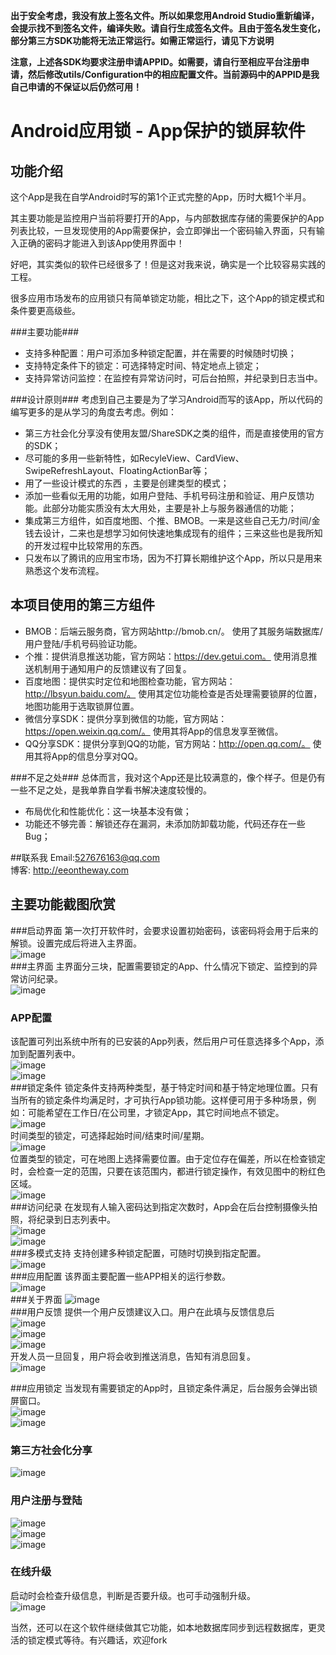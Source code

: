 **出于安全考虑，我没有放上签名文件。所以如果您用Android Studio重新编译，会提示找不到签名文件，编译失败。请自行生成签名文件。且由于签名发生变化，部分第三方SDK功能将无法正常运行。如需正常运行，请见下方说明**

**注意，上述各SDK均要求注册申请APPID。如需要，请自行至相应平台注册申请，然后修改utils/Configuration中的相应配置文件。当前源码中的APPID是我自己申请的不保证以后仍然可用！**

Android应用锁 - App保护的锁屏软件
===================================================
功能介绍
---------------------------------------------------
这个App是我在自学Android时写的第1个正式完整的App，历时大概1个半月。   
  
其主要功能是监控用户当前将要打开的App，与内部数据库存储的需要保护的App列表比较，一旦发现使用的App需要保护，会立即弹出一个密码输入界面，只有输入正确的密码才能进入到该App使用界面中！    

好吧，其实类似的软件已经很多了！但是这对我来说，确实是一个比较容易实践的工程。   

很多应用市场发布的应用锁只有简单锁定功能，相比之下，这个App的锁定模式和条件要更高级些。

###主要功能###
* 支持多种配置：用户可添加多种锁定配置，并在需要的时候随时切换；
* 支持特定条件下的锁定：可选择特定时间、特定地点上锁定；
* 支持异常访问监控：在监控有异常访问时，可后台拍照，并纪录到日志当中。  

###设计原则###
考虑到自己主要是为了学习Android而写的该App，所以代码的编写更多的是从学习的角度去考虑。例如：  

* 第三方社会化分享没有使用友盟/ShareSDK之类的组件，而是直接使用的官方的SDK；
* 尽可能的多用一些新特性，如RecyleView、CardView、SwipeRefreshLayout、FloatingActionBar等；
* 用了一些设计模式的东西 ，主要是创建类型的模式；
* 添加一些看似无用的功能，如用户登陆、手机号码注册和验证、用户反馈功能。此部分功能实质没有太大用处，主要是补上与服务器通信的功能；
* 集成第三方组件，如百度地图、个推、BMOB。一来是这些自己无力/时间/金钱去设计，二来也是想学习如何快速地集成现有的组件；三来这些也是我所知的开发过程中比较常用的东西。
* 只发布以了腾讯的应用宝市场，因为不打算长期维护这个App，所以只是用来熟悉这个发布流程。

## 本项目使用的第三方组件
* BMOB：后端云服务商，官方网站http://bmob.cn/。  使用了其服务端数据库/用户登陆/手机号码验证功能。  
* 个推：提供消息推送功能，官方网站：https://dev.getui.com。  使用消息推送机制用于通知用户的反馈建议有了回复。  
* 百度地图：提供实时定位和地图检查功能，官方网站：http://lbsyun.baidu.com/。 使用其定位功能检查是否处理需要锁屏的位置，地图功能用于选取锁屏位置。  
* 微信分享SDK：提供分享到微信的功能，官方网站：https://open.weixin.qq.com/。  使用其将App的信息发享至微信。
* QQ分享SDK：提供分享到QQ的功能，官方网站：http://open.qq.com/。    使用其将App的信息分享对QQ。


###不足之处###
总体而言，我对这个App还是比较满意的，像个样子。但是仍有一些不足之处，是我单靠自学看书解决速度较慢的。  

* 布局优化和性能优化：这一块基本没有做；
* 功能还不够完善：解锁还存在漏洞，未添加防卸载功能，代码还存在一些Bug；

##联系我
Email:527676163@qq.com   
博客: http://eeontheway.com

## 主要功能截图欣赏
###启动界面
第一次打开软件时，会要求设置初始密码，该密码将会用于后来的解锁。设置完成后将进入主界面。  
![image](https://github.com/tongban/AppLocker/raw/master/app/screenshot/device-2016-03-14-105628.png)  
###主界面
主界面分三块，配置需要锁定的App、什么情况下锁定、监控到的异常访问纪录。  
![image](https://github.com/tongban/AppLocker/raw/master/app/screenshot/device-2016-03-14-113411.png)  
### APP配置
该配置可列出系统中所有的已安装的App列表，然后用户可任意选择多个App，添加到配置列表中。  
![image](https://github.com/tongban/AppLocker/raw/master/app/screenshot/device-2016-03-14-110244.png)  
![image](https://github.com/tongban/AppLocker/raw/master/app/screenshot/device-2016-03-14-110212.png)  
###锁定条件
锁定条件支持两种类型，基于特定时间和基于特定地理位置。只有当所有的锁定条件均满足时，才可执行App锁功能。这样便可用于多种场景，例如：可能希望在工作日/在公司里，才锁定App，其它时间地点不锁定。   
![image](https://github.com/tongban/AppLocker/raw/master/app/screenshot/device-2016-03-14-110327.png)   
时间类型的锁定，可选择起始时间/结束时间/星期。      
![image](https://github.com/tongban/AppLocker/raw/master/app/screenshot/device-2016-03-14-110257.png)   
位置类型的锁定，可在地图上选择需要位置。由于定位存在偏差，所以在检查锁定时，会检查一定的范围，只要在该范围内，都进行锁定操作，有效见图中的粉红色区域。  
![image](https://github.com/tongban/AppLocker/raw/master/app/screenshot/device-2016-03-14-110320.png)   
###访问纪录
在发现有人输入密码达到指定次数时，App会在后台控制摄像头拍照，将纪录到日志列表中。  
![image](https://github.com/tongban/AppLocker/raw/master/app/screenshot/device-2016-03-14-110735.png)   
![image](https://github.com/tongban/AppLocker/raw/master/app/screenshot/device-2016-03-14-110744.png)   
###多模式支持
支持创建多种锁定配置，可随时切换到指定配置。  
![image](https://github.com/tongban/AppLocker/raw/master/app/screenshot/device-2016-03-14-114722.png)   
###应用配置
该界面主要配置一些APP相关的运行参数。  
![image](https://github.com/tongban/AppLocker/raw/master/app/screenshot/device-2016-03-14-110500.png)   
###关于界面
![image](https://github.com/tongban/AppLocker/raw/master/app/screenshot/device-2016-03-14-110541.png)   
###用户反馈
提供一个用户反馈建议入口。用户在此填与反馈信息后   
![image](https://github.com/tongban/AppLocker/raw/master/app/screenshot/device-2016-03-14-110554.png)   
![image](https://github.com/tongban/AppLocker/raw/master/app/screenshot/device-2016-03-14-110602.png)   
![image](https://github.com/tongban/AppLocker/raw/master/app/screenshot/device-2016-03-14-110608.png)   
开发人员一旦回复，用户将会收到推送消息，告知有消息回复。   
![image](https://github.com/tongban/AppLocker/raw/master/app/screenshot/device-2016-03-14-163548.png)   

###应用锁定
当发现有需要锁定的App时，且锁定条件满足，后台服务会弹出锁屏窗口。   
![image](https://github.com/tongban/AppLocker/raw/master/app/screenshot/device-2016-03-14-110658.png)   
![image](https://github.com/tongban/AppLocker/raw/master/app/screenshot/device-2016-03-14-110722.png)   

### 第三方社会化分享
![image](https://github.com/tongban/AppLocker/raw/master/app/screenshot/device-2016-03-14-110348.png)   
### 用户注册与登陆
![image](https://github.com/tongban/AppLocker/raw/master/app/screenshot/device-2016-03-14-110419.png)   
![image](https://github.com/tongban/AppLocker/raw/master/app/screenshot/device-2016-03-14-110427.png)   
![image](https://github.com/tongban/AppLocker/raw/master/app/screenshot/device-2016-03-14-110437.png)   
### 在线升级
启动时会检查升级信息，判断是否要升级。也可手动强制升级。   
![image](https://github.com/tongban/AppLocker/raw/master/app/screenshot/device-2016-03-14-112932.png)   

当然，还可以在这个软件继续做其它功能，如本地数据库同步到远程数据库，更灵活的锁定模式等待。有兴趣话，欢迎fork

